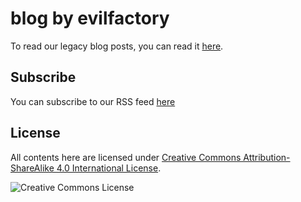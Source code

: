 # blog by evilfactory

To read our legacy blog posts, you can read it [here](https://github.com/evilfactorylabs/blog/issues).

## Subscribe

You can subscribe to our RSS feed [here](https://blog.evilfactory.id/sitemap.xml)

## License

All contents here are licensed under [Creative Commons Attribution-ShareAlike 4.0 International License](https://creativecommons.org/licenses/by-sa/4.0/).

![Creative Commons License](https://i.creativecommons.org/l/by-sa/4.0/88x31.png)
